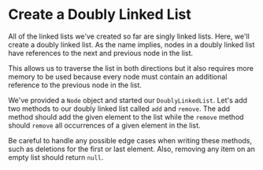 # Create a Doubly Linked List
All of the linked lists we've created so far are singly linked lists. 
Here, we'll create a doubly linked list. As the name implies, nodes in a 
doubly linked list have references to the next and previous node in the 
list.

This allows us to traverse the list in both directions but it also 
requires more memory to be used because every node must contain an 
additional reference to the previous node in the list.

We've provided a `Node` object and started our `DoublyLinkedList`. Let's add 
two methods to our doubly linked list called `add` and `remove`. The add 
method should add the given element to the list while the `remove` method 
should `remove` all occurrences of a given element in the list.

Be careful to handle any possible edge cases when writing these methods, 
such as deletions for the first or last element. Also, removing any item 
on an empty list should return `null`.
